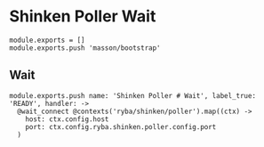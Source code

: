 
# Shinken Poller Wait

    module.exports = []
    module.exports.push 'masson/bootstrap'

## Wait

    module.exports.push name: 'Shinken Poller # Wait', label_true: 'READY', handler: ->
      @wait_connect @contexts('ryba/shinken/poller').map((ctx) -> 
        host: ctx.config.host
        port: ctx.config.ryba.shinken.poller.config.port
      )
